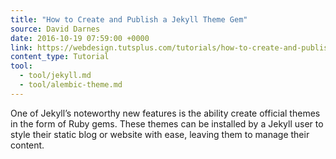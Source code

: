 ```yaml
---
title: "How to Create and Publish a Jekyll Theme Gem"
source: David Darnes
date: 2016-10-19 07:59:00 +0000
link: https://webdesign.tutsplus.com/tutorials/how-to-create-and-publish-a-jekyll-theme-gem--cms-27475
content_type: Tutorial
tool:
  - tool/jekyll.md
  - tool/alembic-theme.md
---
```

One of Jekyll’s noteworthy new features is the ability create official themes in the form of Ruby gems. These themes can be installed by a Jekyll user to style their static blog or website with ease, leaving them to manage their content.
